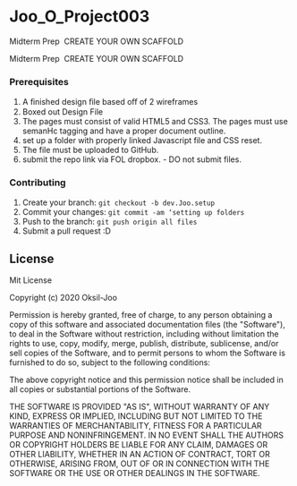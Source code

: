 # Joo_O_Project003
Midterm Prep  CREATE YOUR OWN SCAFFOLD

Midterm Prep  CREATE YOUR OWN SCAFFOLD

### Prerequisites
1. A ﬁnished design ﬁle based oﬀ of 2 wireframes
2. Boxed out Design File
3. The pages must consist of valid HTML5 and CSS3. The pages must use semanHc tagging and have a proper document outline.
4. set up a folder with properly linked Javascript file and CSS reset.
5. The file must be uploaded to GitHub.
6. submit the repo link via FOL dropbox. - DO not submit files.


### Contributing
1. Create your branch: `git checkout -b dev.Joo.setup`
2. Commit your changes: `git commit -am ‘setting up folders`
3. Push to the branch: `git push origin all files`
4. Submit a pull request :D

## License
Mit License

Copyright (c) 2020 Oksil-Joo

Permission is hereby granted, free of charge, to any person obtaining a copy
of this software and associated documentation files (the "Software"), to deal
in the Software without restriction, including without limitation the rights
to use, copy, modify, merge, publish, distribute, sublicense, and/or sell
copies of the Software, and to permit persons to whom the Software is
furnished to do so, subject to the following conditions:

The above copyright notice and this permission notice shall be included in all
copies or substantial portions of the Software.

THE SOFTWARE IS PROVIDED "AS IS", WITHOUT WARRANTY OF ANY KIND, EXPRESS OR
IMPLIED, INCLUDING BUT NOT LIMITED TO THE WARRANTIES OF MERCHANTABILITY,
FITNESS FOR A PARTICULAR PURPOSE AND NONINFRINGEMENT. IN NO EVENT SHALL THE
AUTHORS OR COPYRIGHT HOLDERS BE LIABLE FOR ANY CLAIM, DAMAGES OR OTHER
LIABILITY, WHETHER IN AN ACTION OF CONTRACT, TORT OR OTHERWISE, ARISING FROM,
OUT OF OR IN CONNECTION WITH THE SOFTWARE OR THE USE OR OTHER DEALINGS IN THE
SOFTWARE.
